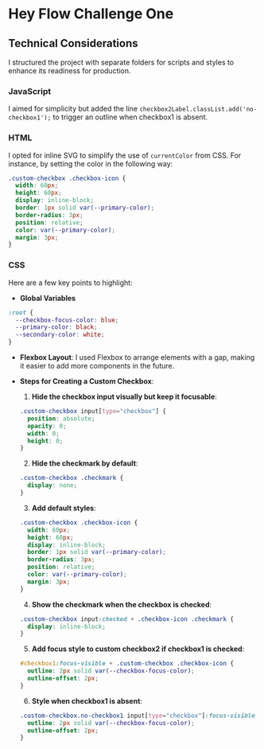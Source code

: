 # Hey Flow Challenge One
## Technical Considerations

I structured the project with separate folders for scripts and styles to enhance its readiness for production.

### JavaScript

I aimed for simplicity but added the line ```checkbox2Label.classList.add('no-checkbox1');``` to trigger an outline when checkbox1 is absent.

### HTML

I opted for inline SVG to simplify the use of `currentColor` from CSS. For instance, by setting the color in the following way:

```css
.custom-checkbox .checkbox-icon {
  width: 60px;
  height: 60px;
  display: inline-block;
  border: 1px solid var(--primary-color);
  border-radius: 3px;
  position: relative;
  color: var(--primary-color);
  margin: 3px;
}
```

### CSS

Here are a few key points to highlight:

* **Global Variables**
```css
:root {
  --checkbox-focus-color: blue;
  --primary-color: black;
  --secondary-color: white;
}
```

* **Flexbox Layout**: I used Flexbox to arrange elements with a gap, making it easier to add more components in the future.

* **Steps for Creating a Custom Checkbox**:
  1. **Hide the checkbox input visually but keep it focusable**:
  ```css
  .custom-checkbox input[type="checkbox"] {
    position: absolute;
    opacity: 0;
    width: 0;
    height: 0;
  }
  ```
  2. **Hide the checkmark by default**:
  ```css
  .custom-checkbox .checkmark {
    display: none;
  }
  ```
  3. **Add default styles**:
  ```css
  .custom-checkbox .checkbox-icon {
    width: 60px;
    height: 60px;
    display: inline-block;
    border: 1px solid var(--primary-color);
    border-radius: 3px;
    position: relative;
    color: var(--primary-color);
    margin: 3px;
  }
  ```
  4. **Show the checkmark when the checkbox is checked**:
  ```css
  .custom-checkbox input:checked + .checkbox-icon .checkmark {
    display: inline-block;
  }
  ```
  5. **Add focus style to custom checkbox2 if checkbox1 is checked**:
  ```css
  #checkbox1:focus-visible + .custom-checkbox .checkbox-icon {
    outline: 2px solid var(--checkbox-focus-color);
    outline-offset: 2px;
  }
  ```
  6. **Style when checkbox1 is absent**:
  ```css
  .custom-checkbox.no-checkbox1 input[type="checkbox"]:focus-visible + .checkbox-icon {
    outline: 2px solid var(--checkbox-focus-color);
    outline-offset: 2px;
  }
  ```